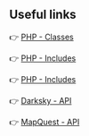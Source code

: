 ## Useful links

:point_right: [PHP - Classes](https://php.net/manual/en/language.oop5.php)

:point_right: [PHP - Includes](https://www.php.net/manual/en/function.include.php)

:point_right: [PHP - Includes](https://www.w3schools.com/php/php_includes.asp)

:point_right: [Darksky - API](https://darksky.net/dev)

:point_right: [MapQuest - API](https://developer.mapquest.com/documentation/)  